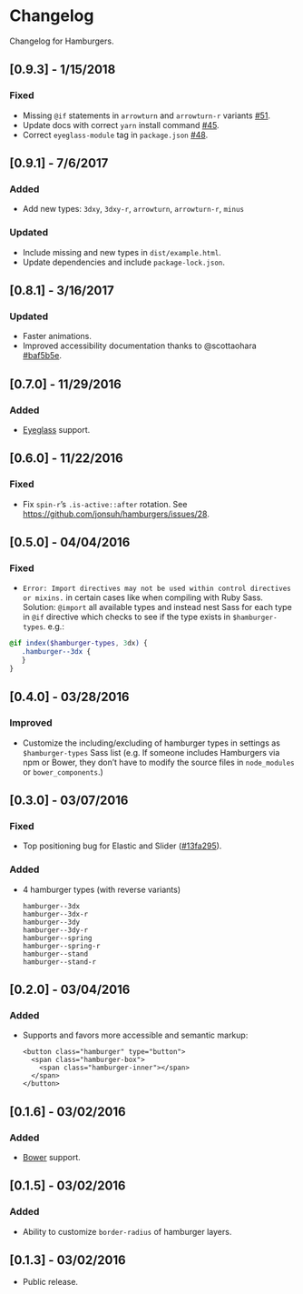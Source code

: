 # Changelog

Changelog for Hamburgers.

## [0.9.3] - 1/15/2018
### Fixed
- Missing `@if` statements in `arrowturn` and `arrowturn-r` variants [#51](https://github.com/jonsuh/hamburgers/pull/51).
- Update docs with correct `yarn` install command [#45](https://github.com/jonsuh/hamburgers/pull/45).
- Correct `eyeglass-module` tag in `package.json` [#48](https://github.com/jonsuh/hamburgers/pull/48).

## [0.9.1] - 7/6/2017
### Added
- Add new types: `3dxy`, `3dxy-r`, `arrowturn`, `arrowturn-r`, `minus`

### Updated
- Include missing and new types in `dist/example.html`.
- Update dependencies and include `package-lock.json`.

## [0.8.1] - 3/16/2017
### Updated
- Faster animations.
- Improved accessibility documentation thanks to @scottaohara [#baf5b5e](https://github.com/jonsuh/hamburgers/pull/34/commits/baf5b5ea3cf9bba155c8e74dc5b95e48e3384c4d).

## [0.7.0] - 11/29/2016
### Added
- [Eyeglass](http://eyeglass.rocks/) support.

## [0.6.0] - 11/22/2016
### Fixed
- Fix `spin-r`’s `.is-active::after` rotation. See https://github.com/jonsuh/hamburgers/issues/28.

## [0.5.0] - 04/04/2016
### Fixed
- `Error: Import directives may not be used within control directives or mixins.` in certain cases like when compiling with Ruby Sass.  
Solution: `@import` all available types and instead nest Sass for each type in `@if` directive which checks to see if the type exists in `$hamburger-types`. e.g.:  
```scss
@if index($hamburger-types, 3dx) {
   .hamburger--3dx {
   }
}
```

## [0.4.0] - 03/28/2016
### Improved
- Customize the including/excluding of hamburger types in settings as `$hamburger-types` Sass list (e.g. If someone includes Hamburgers via npm or Bower, they don’t have to modify the source files in `node_modules` or `bower_components`.)

## [0.3.0] - 03/07/2016
### Fixed
- Top positioning bug for Elastic and Slider ([#13fa295](https://github.com/jonsuh/hamburgers/commit/13fa2958ad18a2e48763824d3a68fd18b03ec274)).

### Added
- 4 hamburger types (with reverse variants)

  ```
  hamburger--3dx
  hamburger--3dx-r
  hamburger--3dy
  hamburger--3dy-r
  hamburger--spring
  hamburger--spring-r
  hamburger--stand
  hamburger--stand-r
  ```

## [0.2.0] - 03/04/2016
### Added
- Supports and favors more accessible and semantic markup:

  ```
  <button class="hamburger" type="button">
    <span class="hamburger-box">
      <span class="hamburger-inner"></span>
    </span>
  </button>
  ```

## [0.1.6] - 03/02/2016
### Added
- [Bower](http://bower.io/) support.

## [0.1.5] - 03/02/2016
### Added
- Ability to customize `border-radius` of hamburger layers.

## [0.1.3] - 03/02/2016
- Public release.
